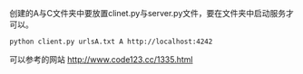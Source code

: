 创建的A与C文件夹中要放置clinet.py与server.py文件，要在文件夹中启动服务才可以。

    python client.py urlsA.txt A http://localhost:4242 


可以参考的网站  http://www.code123.cc/1335.html

